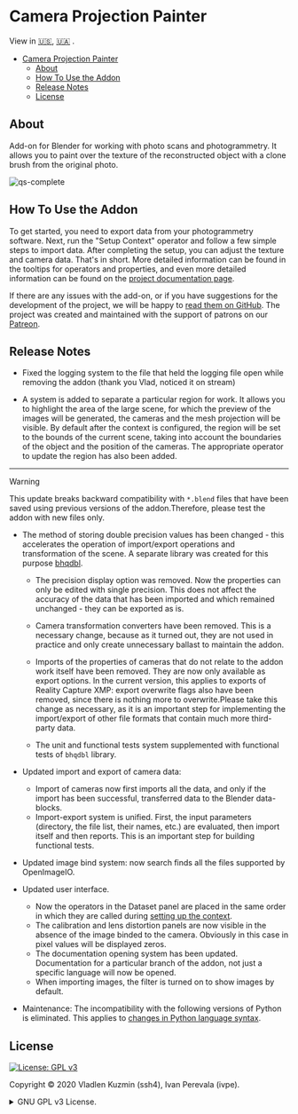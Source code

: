 # Camera Projection Painter

View in
[🇺🇸](./README.md),
[🇺🇦](./README_uk.md)
.

- [Camera Projection Painter](#camera-projection-painter)
  - [About](#about)
  - [How To Use the Addon](#how-to-use-the-addon)
  - [Release Notes](#release-notes)
  - [License](#license)


## About

Add-on for Blender for working with photo scans and photogrammetry. It allows you to paint over the texture of the reconstructed object with a clone brush from the original photo.

![qs-complete](https://github.com/BlenderHQ/camera_projection_painter/assets/3924000/e8fc7191-04cb-4e9c-86f2-f8d309873ed9)

## How To Use the Addon

To get started, you need to export data from your photogrammetry software. Next, run the "Setup Context" operator and follow a few simple steps to import data. After completing the setup, you can adjust the texture and camera data. That's in short. More detailed information can be found in the tooltips for operators and properties, and even more detailed information can be found on the [project documentation page](https://docs.camera-painter.com).

If there are any issues with the add-on, or if you have suggestions for the development of the project, we will be happy to [read them on GitHub](https://github.com/BlenderHQ/camera_projection_painter/issues). The project was created and maintained with the support of patrons on our [Patreon](https://patreon.com/BlenderHQ).


## Release Notes

* Fixed the logging system to the file that held the logging file open while removing the addon (thank you Vlad, noticed it on stream)

* A system is added to separate a particular region for work. It allows you to highlight the area of the large scene, for which the preview of the images will be generated, the cameras and the mesh projection will be visible. By default after the context is configured, the region will be set to the bounds of the current scene, taking into account the boundaries of the object and the position of the cameras. The appropriate operator to update the region has also been added.

------------------------------------------------------------------------------------------------------------------------

> [!WARNING]
> This update breaks backward compatibility with `*.blend` files that have been saved using previous versions of the addon.Therefore, please test the addon with new files only.

* The method of storing double precision values has been changed - this accelerates the operation of import/export operations and transformation of the scene. A separate library was created for this purpose [bhqdbl](https://github.com/ivan-perevala/bhqdbl).

  * The precision display option was removed. Now the properties can only be edited with single precision. This does not affect the accuracy of the data that has been imported and which remained unchanged - they can be exported as is.

  * Camera transformation converters have been removed. This is a necessary change, because as it turned out, they are not used in practice and only create unnecessary ballast to maintain the addon.

  * Imports of the properties of cameras that do not relate to the addon work itself have been removed. They are now only available as export options. In the current version, this applies to exports of Reality Capture XMP: export overwrite flags also have been removed, since there is nothing more to overwrite.Please take this change as necessary, as it is an important step for implementing the import/export of other file formats that contain much more third-party data.

  * The unit and functional tests system supplemented with functional tests of `bhqdbl` library. 

* Updated import and export of camera data:
  * Import of cameras now first imports all the data, and only if the import has been successful, transferred data to the Blender data-blocks.
  * Import-export system is unified. First, the input parameters (directory, the file list, their names, etc.) are evaluated, then import itself and then reports. This is an important step for building functional tests.

* Updated image bind system: now search finds all the files supported by OpenImageIO.

* Updated user interface.
  * Now the operators in the Dataset panel are placed in the same order in which they are called during [setting up the context](https://docs.camera-painter.com/en/double-precision-library/ops/setup-context.html).
  * The calibration and lens distortion panels are now visible in the absence of the image binded to the camera. Obviously in this case in pixel values will be displayed zeros.
  * The documentation opening system has been updated. Documentation for a particular branch of the addon, not just a specific language will now be opened.
  * When importing images, the filter is turned on to show images by default.

* Maintenance: The incompatibility with the following versions of Python is eliminated. This applies to [changes in Python language syntax](https://docs.python.org/3/whatsnew/3.11.html#language-builtins).

</details>

## License

[![License: GPL v3](https://img.shields.io/badge/License-GPLv3-blue)](https://www.gnu.org/licenses/gpl-3.0)

Copyright © 2020 Vladlen Kuzmin (ssh4), Ivan Perevala (ivpe).

<details><summary>
GNU GPL v3 License.
</summary>

```
Camera Projection Painter addon.
Copyright (C) 2020 Vladlen Kuzmin (ssh4), Ivan Perevala (ivpe)

This program is free software: you can redistribute it and/or modify
it under the terms of the GNU General Public License as published by
the Free Software Foundation, either version 3 of the License, or
(at your option) any later version.

This program is distributed in the hope that it will be useful,
but WITHOUT ANY WARRANTY; without even the implied warranty of
MERCHANTABILITY or FITNESS FOR A PARTICULAR PURPOSE.  See the
GNU General Public License for more details.

You should have received a copy of the GNU General Public License
along with this program.  If not, see <https://www.gnu.org/licenses/>.
```

</details>
